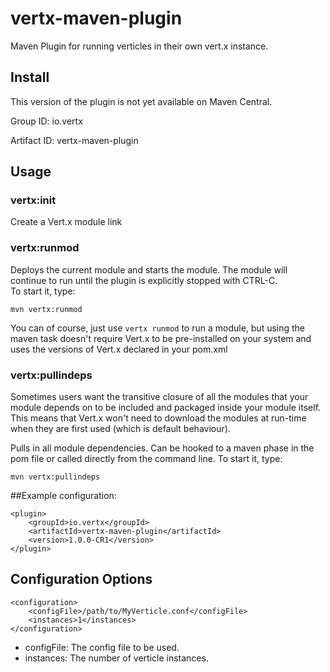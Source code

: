 vertx-maven-plugin
==================

Maven Plugin for running verticles in their own vert.x instance.

Install
-----
This version of the plugin is not yet available on Maven Central.

Group ID: io.vertx

Artifact ID: vertx-maven-plugin


Usage
-----

### vertx:init

Create a Vert.x module link

### vertx:runmod

Deploys the current module and starts the module. The module will continue to run until the plugin is explicitly stopped with CTRL-C.  
To start it, type:

	mvn vertx:runmod

You can of course, just use `vertx runmod` to run a module, but using the maven task doesn't require Vert.x to be pre-installed on
your system and uses the versions of Vert.x declared in your pom.xml


### vertx:pullindeps

Sometimes users want the transitive closure of all the modules that your module depends on to be included and packaged inside your module
itself. This means that Vert.x won't need to download the modules at run-time when they are first used (which is default behaviour).

Pulls in all module dependencies. Can be hooked to a maven phase in the pom file or called directly from the command line.
To start it, type:

	mvn vertx:pullindeps


##Example configuration:

	<plugin>
		<groupId>io.vertx</groupId>
		<artifactId>vertx-maven-plugin</artifactId>
		<version>1.0.0-CR1</version>
	</plugin>  


Configuration Options
---------------------

	<configuration>
		<configFile>/path/to/MyVerticle.conf</configFile>
		<instances>1</instances>
	</configuration>

* configFile: The config file to be used.
* instances: The number of verticle instances.
